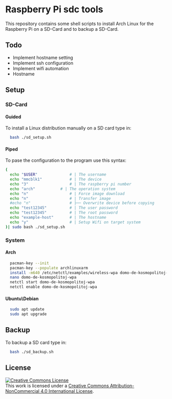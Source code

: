 # Raspberry Pi sdc tools
This repository contains some shell scripts to install Arch Linux for the Raspberry Pi on a SD-Card and to backup a SD-Card.
## Todo

- Implement hostname setting
- Implement ssh configuration
- Implement wifi automation
- Hostname
## Setup
### SD-Card
#### Guided
To install a Linux distribution manually on a SD card type in:

```bash
  bash ./sd_setup.sh
```
#### Piped
To pase the configuration to the program use this syntax:
```bash
(
  echo "$USER"              # | The username
  echo "mmcblk1"            # | The device
  echo "3"                  # | The raspberry pi number
  echo "arch"           # | The operation system
  echo "n"                  # | Force image download
  echo "n"                  # | Transfer image
  #echo "n"                 # ├── Overwrite device before copying
  echo "test12345"          # | The user password
  echo "test12345"          # | The root password
  echo "example-host"       # | The hostname
  echo "y"                  # | Setup Wifi on target system
)| sudo bash ./sd_setup.sh
```

### System
#### Arch
```bash
  pacman-key --init
  pacman-key --populate archlinuxarm
  install -m640 /etc/netctl/examples/wireless-wpa domo-de-kosmopolitoj-wpa
  nano domo-de-kosmopolitoj-wpa
  netctl start domo-de-kosmopolitoj-wpa
  netctl enable domo-de-kosmopolitoj-wpa
```
#### Ubuntu\\Debian
```bash
  sudo apt update
  sudo apt upgrade
```
## Backup
To backup a SD card type in:

```bash
  bash ./sd_backup.sh
```

## License

<a rel="license" href="http://creativecommons.org/licenses/by-nc/4.0/"><img alt="Creative Commons License" style="border-width:0" src="https://i.creativecommons.org/l/by-nc/4.0/88x31.png" /></a><br />This work is licensed under a <a rel="license" href="http://creativecommons.org/licenses/by-nc/4.0/">Creative Commons Attribution-NonCommercial 4.0 International License</a>.
